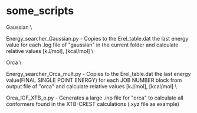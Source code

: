 # some_scripts
Gaussian \\

Energy_searcher_Gaussian.py - Copies to the Erel_table.dat the last energy value for each .log file of "gaussian" in the current folder and calculate relative values [kJ/mol], [kcal/mol] \\


Orca \\

Energy_searcher_Orca_mult.py - Copies to the Erel_table.dat the last energy value(FINAL SINGLE POINT ENERGY) for each JOB NUMBER block from output file of "orca" and calculate relative values [kJ/mol], [kcal/mol] \\

Orca_IGF_XTB_o.py - Generates a large .inp file for "orca" to calculate all conformers found in the XTB-CREST calculations (.xyz file as example)
